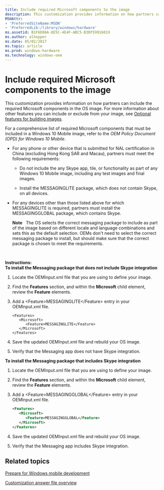 ```yaml
---
title: Include required Microsoft components to the image
description: This customization provides information on how partners can include the required Microsoft components in the OS image.
MSHAttr:
- 'PreferredSiteName:MSDN'
- 'PreferredLib:/library/windows/hardware'
ms.assetid: B1F6D86A-8E5C-4E4F-ABC5-B3DF59916019
ms.author: alhopper
ms.date: 05/02/2017
ms.topic: article
ms.prod: windows-hardware
ms.technology: windows-oem
---
```


# Include required Microsoft components to the image


This customization provides information on how partners can include the required Microsoft components in the OS image. For more information about other features you can include or exclude from your image, see [Optional features for building images](https://msdn.microsoft.com/en-us/windows/hardware/commercialize/manufacture/mobile/optional-features-for-building-images).

For a comprehensive list of required Microsoft components that must be included in a Windows 10 Mobile image, refer to the *OEM Policy Document (OPD) for Windows 10 Mobile*.

-   For any phone or other device that is submitted for NAL certification in China (excluding Hong Kong SAR and Macau), partners must meet the following requirements:

    -   Do not include the any Skype app, tile, or functionality as part of any Windows 10 Mobile image, including any test images and final images.

    -   Install the MESSAGINGLITE package, which does not contain Skype, on all devices.

-   For any devices other than those listed above for which MESSAGINGLITE is required, partners must install the MESSAGINGGLOBAL package, which contains Skype.

    **Note**  
    The OS selects the correct messaging package to include as part of the image based on different locale and language combinations and sets this as the default selection. OEMs don't need to select the correct messaging package to install, but should make sure that the correct package is chosen to meet the requirements.

     

<a href="" id="instructions-"></a>**Instructions:**  
**To install the Messaging package that does not include Skype integration**

1.  Locate the OEMInput.xml file that you are using to define your image.

2.  Find the **Features** section, and within the **Microsoft** child element, review the **Feature** elements.

3.  Add a &lt;Feature&gt;MESSAGINGLITE&lt;/Feature&gt; entry in your OEMInput.xml file.

    ```
    <Features>
       <Microsoft>
          <Feature>MESSAGINGLITE</Feature>
       </Microsoft>
    </Features>
    ```

4.  Save the updated OEMInput.xml file and rebuild your OS image.

5.  Verify that the Messaging app does not have Skype integration.

**To install the Messaging package that includes Skype integration**

1.  Locate the OEMInput.xml file that you are using to define your image.

2.  Find the **Features** section, and within the **Microsoft** child element, review the **Feature** elements.

3.  Add a &lt;Feature&gt;MESSAGINGGLOBAL&lt;/Feature&gt; entry in your OEMInput.xml file.

    ```XML
    <Features>
       <Microsoft>
          <Feature>MESSAGINGGLOBAL</Feature>
       </Microsoft>
    </Features>
    ```

4.  Save the updated OEMInput.xml file and rebuild your OS image.

5.  Verify that the Messaging app includes Skype integration.

## Related topics

[Prepare for Windows mobile development](https://docs.microsoft.com/en-us/windows-hardware/manufacture/mobile/preparing-for-windows-mobile-development)

[Customization answer file overview](https://docs.microsoft.com/en-us/windows-hardware/customize/mobile/mcsf/customization-answer-file)